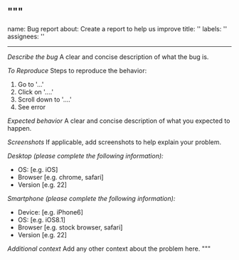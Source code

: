  """
---
name: Bug report
about: Create a report to help us improve
title: ''
labels: ''
assignees: ''

---

*Describe the bug*
A clear and concise description of what the bug is.

*To Reproduce*
Steps to reproduce the behavior:
1. Go to '...'
2. Click on '....'
3. Scroll down to '....'
4. See error

*Expected behavior*
A clear and concise description of what you expected to happen.

*Screenshots*
If applicable, add screenshots to help explain your problem.

*Desktop (please complete the following information):*
 - OS: [e.g. iOS]
 - Browser [e.g. chrome, safari]
 - Version [e.g. 22]

*Smartphone (please complete the following information):*
 - Device: [e.g. iPhone6]
 - OS: [e.g. iOS8.1]
 - Browser [e.g. stock browser, safari]
 - Version [e.g. 22]

*Additional context*
Add any other context about the problem here.
"""
